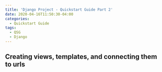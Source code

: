 ```yaml
---
title: 'Django Project - Quickstart Guide Part 2'
date: 2020-04-16T11:50:30-04:00
categories:
  - Quickstart Guide
tags:
  - QSG
  - Django
---
```


## Creating views, templates, and connecting them to urls
